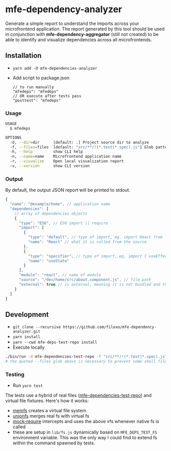 # mfe-dependency-analyzer

Generate a simple report to understand the imports across your microfrontend application. The report generated by this tool should be used in conjunction with **mfe-dependency-aggregator** (still not created) to be able to identify and visualize dependencies across all microfrontends.

## Installation

- `yarn add -D mfe-dependencies-analyzer`
- Add script to package.json

      // to run manually
      "mfedeps": "mfedeps"
      // OR execute after tests pass
      "posttest": "mfedeps"

### Usage

```sh
USAGE
  $ mfedeps

OPTIONS
  -d, --dir=dir      [default: .] Project source dir to analyze
  -f, --files=files  [default: "src/**/!(*.test|*.spec).js"] Glob pattern of files inside dir to analyze
  -h, --help         show CLI help
  -n, --name=name    Microfrontend application name
  -r, --visualize    Open local visualization report
  -v, --version      show CLI version
```

### Output

By default, the output JSON report will be printed to stdout.

```js
{
  "name": "@example/home", // application name
  "dependencies": [
    // array of dependencies objects
    {
      "type": "ES6", // ES6 import || require
      "import": [
        {
          "type": "default", // type of import, eg. import React from 'react'
          "name": "React" // what it is called from the source
        },
        {
          "type": "specifier", // type of import, eg. import { useEffect } from 'react'
          "name": "useState"
        }
      ],
      "module": "react", // name of module
      "source": "/dev/home/src/about.component.js", // file path
      "external": true // is external, meaning it is not bundled and therefore a shared-dependency
    }
  ]
}
```

## Development

- `git clone --recursive https://github.com/filoxo/mfe-dependency-analyzer.git`
- `yarn install`
- `yarn --cwd mfe-deps-test-repo install`
- Execute locally

```sh
./bin/run -d mfe-dependencies-test-repo -f "src/**/!(*.test|*.spec).js" -r
# the quoted --files glob above is necessary to prevent some shell file expansion
```

### Testing

- Run `yarn test`

The tests use a hybrid of real files ([mfe-dependencies-test-repo](https://github.com/filoxo/mfe-deps-test-repo)) and virtual file fixtures. Here's how it works:

- [memfs](https://github.com/streamich/memfs) creates a virtual file system
- [unionfs](https://github.com/streamich/unionfs) merges real fs with virtual fs
- [mock-require](https://github.com/boblauer/mock-require) intercepts and uses the above vfs whenever native fs is called
- these are setup in `lib/fs.js` dynamically based on `MFE_DEPS_TEST_FS` environment variable. This was the only way I could find to extend fs within the command spawned by tests.
